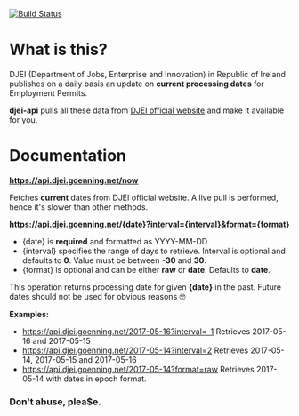 [![Build Status](https://travis-ci.org/goenning/djei-api.svg?branch=master)](https://travis-ci.org/goenning/djei-api)

# What is this?

DJEI (Department of Jobs, Enterprise and Innovation) in Republic of Ireland publishes on a daily basis an update on **current processing dates** for Employment Permits.

**djei-api** pulls all these data from [DJEI official website](https://www.djei.ie/en/What-We-Do/Jobs-Workplace-and-Skills/Employment-Permits/Current-Application-Processing-Dates/) and make it available for you.

# Documentation

**https://api.djei.goenning.net/now** 

Fetches **current** dates from DJEI official website. A live pull is performed, hence it's slower than other methods.

**https://api.djei.goenning.net/{date}?interval={interval}&format={format}**

- {date} is **required** and formatted as YYYY-MM-DD
- {interval} specifies the range of days to retrieve. Interval is optional and defaults to **0**. Value must be between **-30** and **30**.
- {format} is optional and can be either **raw** or **date**. Defaults to **date**.

This operation returns processing date for given **{date}** in the past. Future dates should not be used for obvious reasons 🤓

**Examples:**

- https://api.djei.goenning.net/2017-05-16?interval=-1 Retrieves 2017-05-16 and 2017-05-15
- https://api.djei.goenning.net/2017-05-14?interval=2 Retrieves 2017-05-14, 2017-05-15 and 2017-05-16
- https://api.djei.goenning.net/2017-05-14?format=raw Retrieves 2017-05-14 with dates in epoch format.

### Don't abuse, plea$e.
